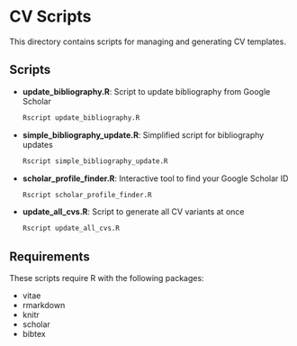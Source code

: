 # CV Scripts

This directory contains scripts for managing and generating CV templates.

## Scripts

- **update_bibliography.R**: Script to update bibliography from Google Scholar
  ```bash
  Rscript update_bibliography.R
  ```

- **simple_bibliography_update.R**: Simplified script for bibliography updates
  ```bash
  Rscript simple_bibliography_update.R
  ```

- **scholar_profile_finder.R**: Interactive tool to find your Google Scholar ID
  ```bash
  Rscript scholar_profile_finder.R
  ```

- **update_all_cvs.R**: Script to generate all CV variants at once
  ```bash
  Rscript update_all_cvs.R
  ```

## Requirements

These scripts require R with the following packages:
- vitae
- rmarkdown
- knitr
- scholar
- bibtex
